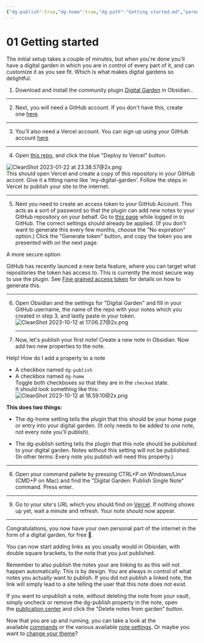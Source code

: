 ```yaml
---
{"dg-publish":true,"dg-home":true,"dg-path":"Getting started.md","permalink":"/getting-started/","tags":["gardenEntry"],"dgPassFrontmatter":true,"noteIcon":"","created":"2025-01-01T22:05:24.985+07:00","updated":"2025-01-05T09:08:26.095+07:00"}
---
```




# 01 Getting started



The initial setup takes a couple of minutes, but when you're done you'll have a digital garden in which you are in control of every part of it, and can customize it as you see fit. Which is what makes digital gardens so delightful.

1. Download and install the community plugin [Digital Garden](obsidian://show-plugin?id=digitalgarden) in Obsidian..

---

2. Next, you will need a GitHub account. If you don't have this, create one [here](https://github.com/signup).

---

3. You'll also need a Vercel account. You can sign up using your GitHub account [here](https://vercel.com/signup)

---

4. Open [this repo](https://github.com/oleeskild/digitalgarden), and click the blue "Deploy to Vercel" button.

![CleanShot 2023-01-22 at 23.38.57@2x.png](https://dg-docs.ole.dev/img/user/img/CleanShot%202023-01-22%20at%2023.38.57@2x.png)  
This should open Vercel and create a copy of this repository in your GitHub accont. Give it a fitting name like 'my-digital-garden'. Follow the steps in Vercel to publish your site to the internet.

---

5. Next you need to create an access token to your GitHub Account. This acts as a sort of password so that the plugin can add new notes to your GitHub repository on your behalf. Go to [this page](https://github.com/settings/tokens/new?scopes=repo) while logged in to GitHub. The correct settings should already be applied. (If you don't want to generate this every few months, choose the "No expiration" option.) Click the "Generate token" button, and copy the token you are presented with on the next page.

A more secure option  

GitHub has recently launced a new beta feature, where you can target what repositories the token has access to. This is currently the most secure way to use the plugin. See [Fine grained access token](https://dg-docs.ole.dev/advanced/fine-grained-access-token/) for details on how to generate this.

---

6. Open Obsidian and the settings for "Digital Garden" and fill in your GitHub username, the name of the repo with your notes which you created in step 3, and lastly paste in your token.  
    ![CleanShot 2023-10-12 at 17.06.27@2x.png](https://dg-docs.ole.dev/img/user/CleanShot%202023-10-12%20at%2017.06.27@2x.png)
    
    ---
    
7. Now, let's publish your first note! Create a new note in Obsidian. Now add two new properties to the note.
    

Help! How do I add a property to a note  

- A checkbox named `dg-publish`
- A checkbox named `dg-home`  
    Toggle both checkboxes so that they are in the `checked` state.  
    It should look something like this:  
    ![CleanShot 2023-10-12 at 16.59.10@2x.png](https://dg-docs.ole.dev/img/user/CleanShot%202023-10-12%20at%2016.59.10@2x.png)

**This does two things:**

- The dg-home setting tells the plugin that this should be your home page or entry into your digital garden. (It only needs to be added to _one_ note, not every note you'll publish).
    
- The dg-publish setting tells the plugin that this note should be published to your digital garden. Notes without this setting will not be published. (In other terms: Every note you publish will need this property.)
    

---

8. Open your command pallete by pressing CTRL+P on Windows/Linux (CMD+P on Mac) and find the "Digital Garden: Publish Single Note" command. Press enter.

---

9. Go to your site's URL which you should find on [Vercel](https://vercel.com/dashboard). If nothing shows up yet, wait a minute and refresh. Your note should now appear.

---

Congratulations, you now have your own personal part of the internet in the form of a digital garden, for free 🎉.

You can now start adding links as you usually would in Obisidan, with double square brackets, to the note that you just published.

Remember to also publish the notes your are linking to as this will not happen automatically. This is by design. You are always in control of what notes you actually want to publish. If you did not publish a linked note, the link will simply lead to a site telling the user that this note does not exist.

If you want to unpublish a note, without deleting the note from your vault, simply uncheck or remove the dg-publish property in the note, open the [publication center](https://dg-docs.ole.dev/getting-started/02-commands/#open-publication-center) and click the "Delete notes from garden" button.

Now that you are up and running, you can take a look at the available [commands](https://dg-docs.ole.dev/getting-started/02-commands/) or the various available [note settings](https://dg-docs.ole.dev/getting-started/03-note-settings/). Or maybe you want to [change your theme](https://dg-docs.ole.dev/getting-started/04-appearance-settings/)?